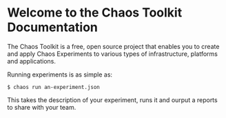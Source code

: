 # Welcome to the Chaos Toolkit Documentation

The Chaos Toolkit is a free, open source project that enables you to create and
apply Chaos Experiments to various types of infrastructure, platforms and
applications.

Running experiments is as simple as:

```
$ chaos run an-experiment.json
```

This takes the description of your experiment, runs it and ourput a reports
to share with your team.